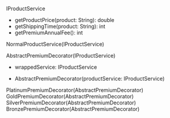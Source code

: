 IProductService
+ getProductPrice(product: String): double
+ getShippingTime(product: String): int
+ getPremiumAnnualFee(): int

NormalProductService(IProductService)

AbstractPremiumDecorator(IProductService)
- wrappedService: IProductService
+ AbstractPremiumDecorator(productService: IProductService)

PlatinumPremiumDecorator(AbstractPremiumDecorator)
GoldPremiumDecorator(AbstractPremiumDecorator)
SilverPremiumDecorator(AbstractPremiumDecorator)
BronzePremiumDecorator(AbstractPremiumDecorator)
